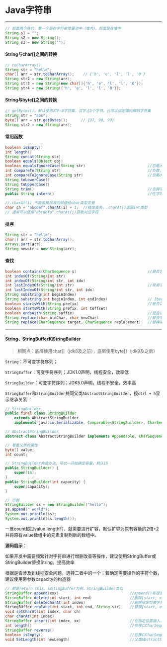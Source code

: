 # Java字符串

---

```java
// 后面两个等价，第一个是在字符串常量池中（堆内），后面是在堆中
String s1 = "";
String s2 = new String();
String s3 = new String("");
```

#### String与char[]之间的转换

```java
// toCharArray()
String str = "hello";
char[] arr = str.toCharArray();    // {'h', 'e', 'l', 'l', '0'}
String str2 = new String(arr);
String str3 = new String(new char[]{'h', 'e', 'l', 'l', '0'});
String str4 = new String({'h', 'e', 'l', 'l', '0'});
```

#### String与byte[]之间的转换

```java
// getBytes()，默认使用UTF-8字符集，汉字占3个字节，也可以指定编码解码字符集
String str = "abc";
byte[] arr = str.getBytes();      // {97, 98, 99}
String str2 = new String(arr);
```

#### 常用函数

```java
boolean isEmpty()
int length()
String concat(String str)
boolean equals(Object obj)
boolean equalsIgnoreCase(String str)                            //忽略大小写比较
int compareTo(String str)                                       //负数，0，正数
int compareToIgnoreCase(String str)                             //忽略大小写比较
String toLowerCase()
String toUpperCase()
String trim()                                                   //去掉字符串前后空格
public String intern()                                          //在字符串常量池中共享
    
//.charAt(i) 不能直接加减后赋值给char类型变量
char ch = "abcdef".charAt(i) + 1;  //精度丢失，.charAt()返回int类型
// 通常可以使用"abcdefg".charAt(i)获取对应字符
```

#### 排序

```java
String str = "hello";
char[] arr = str.toCharArray();
Arrays.sort(arr);
String newstr = new String(arr);
```

#### 查找

```java
boolean contains(CharSequence s)                                //是否包含子串
int indexOf(String/int str)
int indexOf(String/int str, int idx)
int lastIndexOf(String/int str)                                 //常用于路径中提取文件名，找"."
int lastIndexOf(String/int str, int idx)
String substring(int beginIndex)            
String substring(int beginIndex, int endIndex)                  // [beginIndex, endIndex)
boolean startsWith(String prefix)                               //是否以字符串s开头
boolean startsWith(String prefix, int toffset)
boolean endsWith(String suffix)                                 //是否以字符串s结束
String replace(char oldChar, char newChar)                      //替换字符
String replace(CharSequence target, CharSequence replacement)   //替换字符串
```

---

#### String、StringBuffer和StringBuilder

> 相同点：底层使用char[]（jdk8及之前），底层使用byte[]（jdk9及之后）

`String`：不可变字符序列；

`StringBuffer`：可变字符序列；JDK1.0声明，线程安全，效率低

`StringBuilder`：可变字符序列；JDK5.0声明，线程不安全，效率高

`StringBuffer`和`StringBuilder`共同父类`AbstractStringBuilder`，按`ctrl + h`显示继承关系```

```java
// StringBuilder
public final class StringBuilder
    extends AbstractStringBuilder
    implements java.io.Serializable, Comparable<StringBuilder>, CharSequence{...}

// AbstractStringBuilder
abstract class AbstractStringBuilder implements Appendable, CharSequence{...}

// 看看父类的属性
byte[] value;
int count;

// StringBuilder构造方法，可以一开始确定容量，默认16
public StringBuilder() {
    super(16);
}
public StringBuilder(int capacity) {
    super(capacity);
}

// 示例
StringBuilder ss = new StringBuilder("hello");
ss.append(" world");
System.out.println(ss);
System.out.println(ss.length());
```

一旦count超过value.length时，就需要进行扩容，默认扩容为原有容量的2倍+2并将原有value数组中的元素复制到新的数组中。

**源码启示**：

如果开发中需要频繁针对字符串进行增删改查等操作，建议使用StringBuffer或StringBuilder替换String，提高效率

根据是否涉及到线程安全问题，选择二者中的一个；若确定需要操作的字符个数，建议使用带参数capacity的构造器

```java
// 都是return this，以StingBuffer为例，StringBuilder类似
StringBuffer append(xxx)                                //append()有很多方法，进行追加
StringBuffer delete(int start, int end)                 //删除[start, end)之间字符
StringBuffer deleteCharAt(int index)                    //删除指定位置字符
StringBUffer replace(int start, int end, String str)    //替换[start, end)之间字符为str
void setCharAt(int index, char ch)
char charAt(int index)
StringBuffer insert(int index, xx)                      //在指定位置插入，很多方法
int length()                                            //在接口CharSequence中
StringBuffer reverse() 
boolean isEmpty()                                       //在接口CharSequence中
void SetLength(int newLength)                           //父类AbstractStringBuilder中
```

